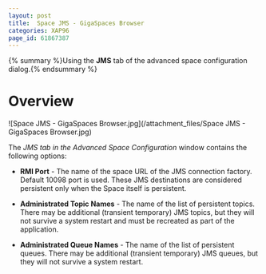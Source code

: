 ```yaml
---
layout: post
title:  Space JMS - GigaSpaces Browser
categories: XAP96
page_id: 61867387
---
```


{% summary %}Using the **JMS** tab of the advanced space configuration dialog.{% endsummary %}

# Overview

![Space JMS - GigaSpaces Browser.jpg](/attachment_files/Space JMS - GigaSpaces Browser.jpg)

The **JMS* tab in the *Advanced Space Configuration** window contains the following options:

- **RMI Port** - The name of the space URL of the JMS connection factory. Default 10098 port is used.
These JMS destinations are considered persistent only when the Space itself is persistent.

- **Administrated Topic Names** - The name of the list of persistent topics. There may be additional (transient temporary) JMS topics, but they will not survive a system restart and must be recreated as part of the application.
- **Administrated Queue Names** - The name of the list of persistent queues. There may be additional (transient temporary) JMS queues, but they will not survive a system restart.
